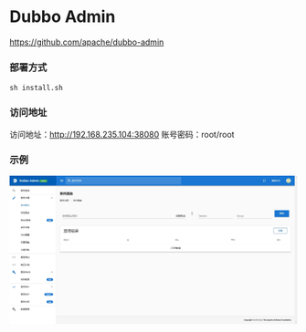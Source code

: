 # Dubbo Admin

https://github.com/apache/dubbo-admin

### 部署方式
```shell
sh install.sh
```

### 访问地址
访问地址：http://192.168.235.104:38080
账号密码：root/root

### 示例
![demo](./demo.png)